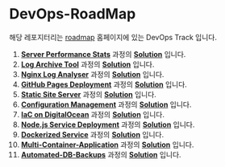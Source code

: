 # DevOps-RoadMap
 
해당 레포지터리는 [roadmap](https://roadmap.sh) 홈페이지에 있는 DevOps Track 입니다.

1. [**Server Performance Stats**](https://roadmap.sh/projects/server-stats) 과정의 [**Solution**](server-performance-stats) 입니다.
2. [**Log Archive Tool**](https://roadmap.sh/projects/log-archive-tool) 과정의 [**Solution**](log-archive-tool) 입니다.
3. [**Nginx Log Analyser**](https://roadmap.sh/projects/nginx-log-analyser) 과정의 [**Solution**](nginx-log-analyser) 입니다.
4. [**GitHub Pages Deployment**](https://roadmap.sh/projects/github-actions-deployment-workflow) 과정의 [**Solution**](github-pages-deployment) 입니다.
5. [**Static Site Server**](https://roadmap.sh/projects/static-site-server) 과정의 [**Solution**](static-site-server) 입니다.
6. [**Configuration Management**](https://roadmap.sh/projects/configuration-management) 과정의 [**Solution**](configuration-management) 입니다.
7. [**IaC on DigitalOcean**](https://roadmap.sh/projects/iac-digitalocean) 과정의 [**Solution**](iac-on-vmware) 입니다.
8. [**Node.js Service Deployment**](https://roadmap.sh/projects/nodejs-service-deployment) 과정의 [**Solution**](node.js-service-deployment) 입니다.
9. [**Dockerized Service**](https://roadmap.sh/projects/dockerized-service-deployment) 과정의 [**Solution**](dockerized-service) 입니다.
10. [**Multi-Container-Application**](https://roadmap.sh/projects/multi-container-service) 과정의 [**Solution**](multi-container-application) 입니다.
11. [**Automated-DB-Backups**](https://roadmap.sh/projects/automated-backups) 과정의 [**Solution**](automated-db-backups) 입니다.